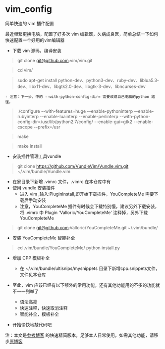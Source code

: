 # vim_config
简单快速的 vim 插件配置

最近频繁更换电脑，配置了好多次 vim 编辑器，久病成良医，简单总结一下如何快速配置一个好用的vim编辑器
- 下载 vim 源码，编译安装
> git clone git@github.com:vim/vim.git
    
> cd vim/
    
> sudo apt-get install python-dev、python3-dev、ruby-dev、liblua5.3-dev、libx11-dev、libgtk2.0-dev、libgtk-3-dev、libncurses-dev
    
    - 注意：下一步，中的 --with-python-config-dir= 需要改成自己电脑的python 路径，
    
> ./configure --with-features=huge --enable-pythoninterp --enable-rubyinterp --enable-luainterp --enable-perlinterp --with-python-config-dir=/usr/lib/python2.7/config/ --enable-gui=gtk2 --enable-cscope --prefix=/usr
  
> make
    
> make install

- 安装插件管理工具vundle 

> git clone https://github.com/VundleVim/Vundle.vim.git ~/.vim/bundle/Vundle.vim

- 在家目录下新增 .vimrc 文件，.vimrc 在本仓库中有
- 使用 vundle 安装插件
    - 进入 vim ,输入:PluginInstall,即开始下载插件，YouCompleteMe 需要下载后手动安装
    - 注意，YouCompleteMe 插件有时候会下载特别慢，建议另外下载安装，将 .vimrc 中  Plugin 'Valloric/YouCompleteMe' 注释掉，另外下载 YouCompleteMe 

> git clone git@github.com:Valloric/YouCompleteMe.git ~/.vim/bundle/

- 安装 YouCompleteMe 智能补全

> cd  .vim/bundle/YouCompleteMe/
> python install.py

- 增加 CPP 模板补全
    - 在 ~/.vim/bundle/ultisnips/mysnippets 目录下新增cpp.snippets文件，文件见本仓库

- 至此，vim 应该已经有以下额外的常用功能，还有其他功能用的不多的功能就不一一列举了
    - 语法高亮
    - 快速注释，快速取消注释
    - 智能补全，模板补全

- 开始愉快地敲代码吧

注：本文是[参考博客](https://github.com/yangyangwithgnu/use_vim_as_ide#5.2) 的快速精简版本，足够本人日常使用，如需其他功能，请移步[原博客](https://github.com/yangyangwithgnu/use_vim_as_ide#5.2)

